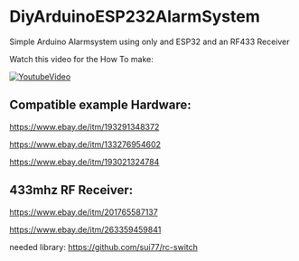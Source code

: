 # DiyArduinoESP232AlarmSystem


Simple Arduino Alarmsystem using only and ESP32 and an RF433 Receiver


Watch this video for the How To make:

[![YoutubeVideo](https://i9.ytimg.com/vi/t-DzMOte1Eo/mq1.jpg?sqp=CIDt9_MF&rs=AOn4CLAN8T-wwQoHwVgtdwnZWKOkL7mYPw)](https://www.youtube.com/watch?v=https://youtu.be/t-DzMOte1Eo)



## Compatible example Hardware:

https://www.ebay.de/itm/193291348372

https://www.ebay.de/itm/133276954602

https://www.ebay.de/itm/193021324784


## 433mhz RF Receiver:
https://www.ebay.de/itm/201765587137

https://www.ebay.de/itm/263359459841

needed library: 
https://github.com/sui77/rc-switch
